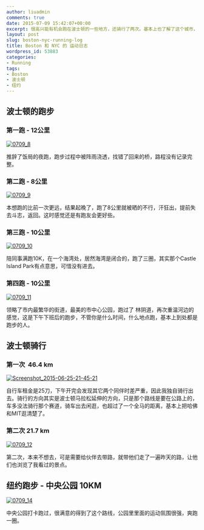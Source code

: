 ```yaml
---
author: liuadmin
comments: true
date: 2015-07-09 15:42:07+00:00
excerpt: 很高兴能有机会跑在波士顿的一些地方，还骑行了两次。基本上也了解了这个城市，熟悉了运动的地形，领略了城市的风光，感受了这个城市的运动文化和气息。纽约的行程安排的它紧凑了，导致就跑了一次中央公园，给以后留下很多探索的空白。
layout: post
slug: boston-nyc-running-log
title: Boston 和 NYC 的 运动日志
wordpress_id: 53883
categories:
- Running
tags:
- Boston
- 波士顿
- 纽约
---
```


## 波士顿的跑步




### 第一跑 - 12公里


[![0709_8](http://cdn1.martinliu.cn/wp-content/uploads/2015/07/0709_8-576x1024.jpg)](http://martinliu.cn/boston-running-log/0709_8/)

推辞了饭局的夜跑，跑步过程中被阵雨浇透，找错了回来的桥，路程没有记录完整。


### 第二跑 - 8公里


[![0709_9](http://cdn1.martinliu.cn/wp-content/uploads/2015/07/0709_9-576x1024.jpg)](http://martinliu.cn/boston-running-log/0709_9/)

本想跑的比前一次更远，结果起晚了，跑了8公里就被晒的不行，汗狂出，提前失去斗志，返回。这时感觉还是有跑友会更好些。


### 第三跑 - 10公里


[![0709_10](http://cdn1.martinliu.cn/wp-content/uploads/2015/07/0709_10-576x1024.jpg)](http://martinliu.cn/boston-running-log/0709_10/)

陪同事满跑10K，在一个海湾处，居然海湾是闭合的，跑了三圈，其实那个Castle Island Park有点意思，可惜没有进去。


### 第四跑 - 10公里


[![0709_11](http://cdn1.martinliu.cn/wp-content/uploads/2015/07/0709_11-576x1024.jpg)](http://martinliu.cn/boston-running-log/0709_11/)

领略了市内最繁华的街道，最美的市中心公园，跑过了 林阴道，再次重温河边的感觉，这是下午下班后的跑步，不管你是什么时间，什么地点跑，基本上到处都是跑步的人。


## 波士顿骑行




### 第一次  46.4 km


[![Screenshot_2015-06-25-21-45-21](http://cdn1.martinliu.cn/wp-content/uploads/2015/07/Screenshot_2015-06-25-21-45-21-576x1024.jpeg)](http://martinliu.cn/boston-running-log/screenshot_2015-06-25-21-45-21/)

自行车租金是25刀，下午开完会发现其它两个同伴时差严重，因此我独自骑行出去。骑行的方向其实是波士顿马拉松延伸的方向，只是那个路线是要在公路上的，车多没法骑行那个赛道，骑车出去闲逛，也超过了一个全马的距离，基本上把哈佛和MIT逛清楚了。


### 第二次 21.7 km


[![0709_12](http://cdn1.martinliu.cn/wp-content/uploads/2015/07/0709_12-576x1024.jpg)](http://martinliu.cn/boston-running-log/0709_12/)

第二次，本来不想去，可是需要给伙伴去带路，就带他们走了一遍昨天的路，让他们也浏览了我看过的景点。


## 纽约跑步 - 中央公园 10KM


[![0709_14](http://cdn1.martinliu.cn/wp-content/uploads/2015/07/0709_14-576x1024.jpg)](http://martinliu.cn/boston-running-log/0709_14/)

中央公园打卡跑过，很满意的得到了这个路线，公园里里面的运动氛围很强，爽跑一圈。


